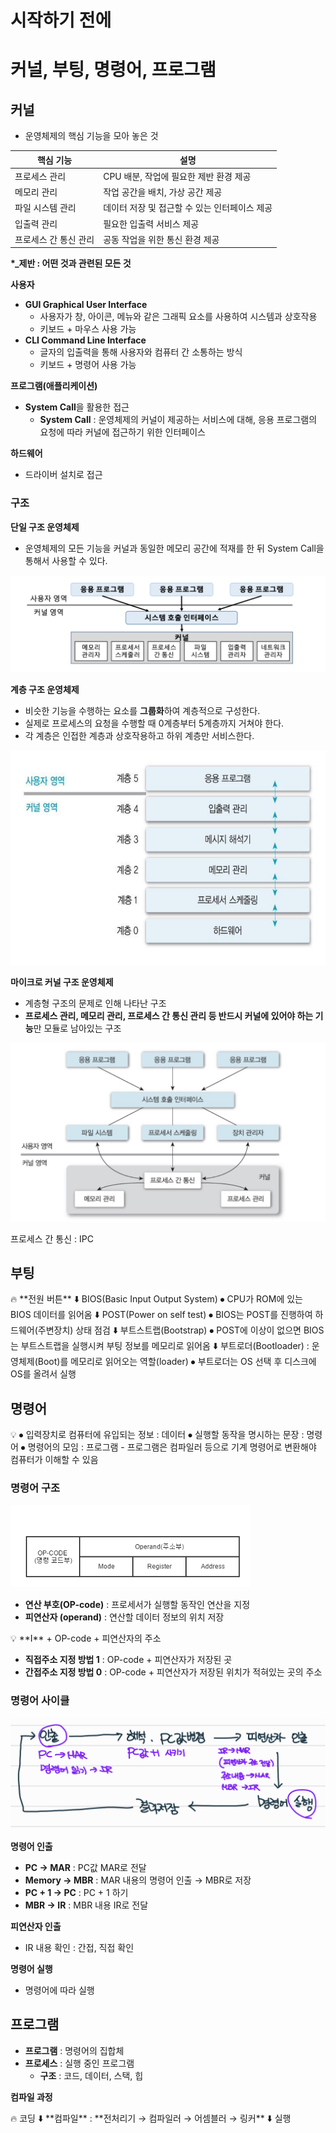 # 시작하기 전에

# 커널, 부팅, 명령어, 프로그램

## 커널

- 운영체제의 핵심 기능을 모아 놓은 것

| 핵심 기능             | 설명                                          |
| --------------------- | --------------------------------------------- |
| 프로세스 관리         | CPU 배분, 작업에 필요한 제반 환경 제공        |
| 메모리 관리           | 작업 공간을 배치, 가상 공간 제공              |
| 파일 시스템 관리      | 데이터 저장 및 접근할 수 있는 인터페이스 제공 |
| 입출력 관리           | 필요한 입출력 서비스 제공                     |
| 프로세스 간 통신 관리 | 공동 작업을 위한 통신 환경 제공               |

**\*\_제반 : 어떤 것과 관련된 모든 것**

**사용자**

- **GUI Graphical User Interface**
  - 사용자가 창, 아이콘, 메뉴와 같은 그래픽 요소를 사용하여 시스템과 상호작용
  - 키보드 + 마우스 사용 가능
- **CLI Command Line Interface**
  - 글자의 입출력을 통해 사용자와 컴퓨터 간 소통하는 방식
  - 키보드 + 명령어 사용 가능

**프로그램(애플리케이션)**

- **System Call**을 활용한 접근
  - **System Call** : 운영체제의 커널이 제공하는 서비스에 대해, 응용 프로그램의 요청에 따라 커널에 접근하기 위한 인터페이스

**하드웨어**

- 드라이버 설치로 접근

### 구조

**단일 구조 운영체제**

- 운영체제의 모든 기능을 커널과 동일한 메모리 공간에 적재를 한 뒤 System Call을 통해서 사용할 수 있다.

![ 단일구조.png](./img/%EC%8B%9C%EC%9E%91%EC%A0%84_1.png)

**계층 구조 운영체제**

- 비슷한 기능을 수행하는 요소를 **그룹화**하여 계층적으로 구성한다.
- 실제로 프로세스의 요청을 수행할 때 0계층부터 5계층까지 거쳐야 한다.
- 각 계층은 인접한 계층과 상호작용하고 하위 계층만 서비스한다.

![계층구조.png](./img/%EC%8B%9C%EC%9E%91%EC%A0%84_2.png)

**마이크로 커널 구조 운영체제**

- 계층형 구조의 문제로 인해 나타난 구조
- **프로세스 관리, 메모리 관리, 프로세스 간 통신 관리 등 반드시 커널에 있어야 하는 기능**만 모듈로 남아있는 구조

![프로세스 간 통신 : IPC](./img/%EC%8B%9C%EC%9E%91%EC%A0%84_3.png)

프로세스 간 통신 : IPC

## 부팅

<aside>
🔥 **전원 버튼**
⬇️
BIOS(Basic Input Output System)
⦁ CPU가 ROM에 있는 BIOS 데이터를 읽어옴
⬇️
POST(Power on self test)
⦁ BIOS는 POST를 진행하여 하드웨어(주변장치) 상태 점검
⬇️
부트스트랩(Bootstrap)
⦁ POST에 이상이 없으면 BIOS는 부트스트랩을 실행시켜 부팅 정보를 메모리로 읽어옴
⬇️
부트로더(Bootloader) : 운영체제(Boot)를 메모리로 읽어오는 역할(loader)
⦁ 부트로더는 OS 선택 후 디스크에 OS를 올려서 실행

</aside>

## 명령어

<aside>
💡 ⦁ 입력장치로 컴퓨터에 유입되는 정보 : 데이터
⦁ 실행할 동작을 명시하는 문장 : 명령어
⦁ 명령어의 모임 : 프로그램
- 프로그램은 컴파일러 등으로 기계 명령어로 변환해야 컴퓨터가 이해할 수 있음

</aside>

### 명령어 구조

![Untitled](./img/%EC%8B%9C%EC%9E%91%EC%A0%84_4.png)

- **연산 부호(OP-code)** : 프로세서가 실행할 동작인 연산을 지정
- **피연산자 (operand)** : 연산할 데이터 정보의 위치 저장

<aside>
💡 **I** + OP-code + 피연산자의 주소

</aside>

- **직접주소 지정 방법 1** : OP-code + 피연산자가 저장된 곳
- **간접주소 지정 방법 0** : OP-code + 피연산자가 저장된 위치가 적혀있는 곳의 주소

### 명령어 사이클

![스크린샷 2023-04-24 오전 9.21.22.png](./img/%EC%8B%9C%EC%9E%91%EC%A0%84_5.png)

**명령어 인출**

- **PC → MAR** : PC값 MAR로 전달
- **Memory<MAR> → MBR** : MAR 내용의 명령어 인출 → MBR로 저장
- **PC + 1 → PC** : PC + 1 하기
- **MBR → IR** : MBR 내용 IR로 전달

**피연산자 인출**

- IR 내용 확인 : 간접, 직접 확인

**명령어 실행**

- 명령어에 따라 실행

## 프로그램

- **프로그램** : 명령어의 집합체
- **프로세스** : 실행 중인 프로그램
  - **구조** : 코드, 데이터, 스택, 힙

**컴파일 과정**

<aside>
🔥 코딩
⬇️
**컴파일** : **전처리기 → 컴파일러 → 어셈블러 → 링커**
⬇️
실행

</aside>
